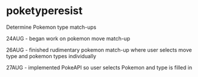 # poketyperesist
Determine Pokemon type match-ups

24AUG - began work on pokemon move match-up

26AUG - finished rudimentary pokemon match-up where user selects move type and pokemon types individually

27AUG - implemented PokeAPI so user selects Pokemon and type is filled in
